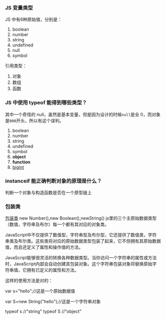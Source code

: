### JS 变量类型

JS 中有6种原始值，分别是：

1. boolean
2. number
3. string
4. undefined
5. null
6. symbol

引用类型：

1. 对象
2. 数组
3. 函数

### JS 中使用 typeof 能得到哪些类型？

其中一个奇怪的 null，虽然是基本变量，但是因为设计的时候`null`是全 0，而对象是`000`开头，所以有这个误判。

1. boolean
2. number
3. string
4. undefined
5. symbol
6. **object**
7. **function**
8. [bigint](https://developer.mozilla.org/en-US/docs/Web/JavaScript/Reference/Global_Objects/BigInt)

### instanceif 能正确判断对象的原理是什么？

判断一个对象与构造函数是否在一个原型链上

### 包装类 
[包装类](https://www.ucloud.cn/yun/94500.html)
new Number(),new Boolean(),newString()
js里的三个主原始数据类型（数值，字符串及布尔）每一个都有其对应的对象类。

JavaScript中不仅提供了数值型，字符串型及布尔型，它还提供了数值类，字符串类及布尔类。这些类将对应的原始数据类型包装了起来，它不但拥有其原始数据值，而且还定义了属性和操作值的方法。

JavaScript能够很灵活的转换各种数据类型。当你访问一个字符串的属性或方法时，JavaScript内部会自动创建其包装对象。这个字符串包装对象将替换原始字符串值，它拥有已定义的属性和方法。

这样的使用方法是对的：

var s="hello";//这是一个原始数据值
 
var S=new String("hello");//这是一个字符串对象

typeof s //"string"
typeof S //"object"
